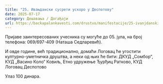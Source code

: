 ```yaml
---
title: "25. Ивањдански сусрети ускоро у Деспотову"
date: 2025-07-17
category: Дешавања / Догађаји
url: https://backapalankavesti.com/drustvo/manifestacije/25-ivanjdanski-susreti-uskoro-u-despotovu/
---
```


Пријаве заинтересованих учесника су могуће до 05. јула, на број телефона:
069/697-409 (Наташа Седларевић).

И овде године, већ традиционално, домаћи Логовац ће угостити културно-уметничка друштва, а неки од њих ће бити: ДКУД „Сомбор“, КУД „Васино Коло“ Ковиљ, Етно удружење Ђурђиц Ратково, КУД Логовац Деспотово

Улаз 100 динара.
